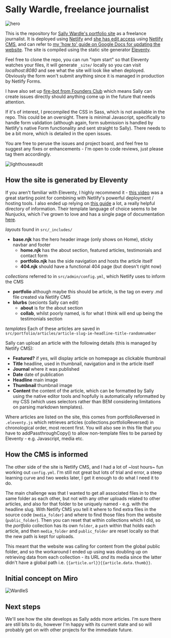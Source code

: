 # Sally Wardle, freelance journalist

![hero](https://imgur.com/F1Xs7bp.jpg)

This is the repository for [Sally Wardle's portfolio site](https://wardles.netlify.app) as a freelance journalist. It is deployed using [Netlify](https://www.netlify.com/) and [she has edit access](https://wardles.netlify.app/admin) using [Netlify CMS](https://www.netlifycms.org/), and can refer to [my 'how to' guide on Google Docs for updating the website](https://docs.google.com/document/d/16aOEWAyLuB59xUp-Y54rdDKkWiZdqEfOhee6QvMacJg/edit?usp=sharing). The site is compiled using the static site generator [Eleventy](https://www.11ty.dev/).

Feel free to clone the repo, you can run "npm start" so that Eleventy watches your files, it will generate `_site/` locally so you can visit *localhost:8080* and see what the site will look like when deployed. Obviously the form won't submit anything since it is managed in production by Netlify Forms.

I have also set up [fire-bot from Founders Club](https://fire.fundersclub.com/) which means Sally can create issues directly should anything come up in the future that needs attention.

If it's of interest, I precompiled the CSS in Sass, which is not available in the repo. This could be an oversight. There is minimal Javascript, specifically to handle form validation (although again, form submission is handled by Netlify's native Form functionality and sent straight to Sally). There needs to be a bit more, which is detailed in the open issues.

You are free to peruse the issues and project board, and feel free to suggest any fixes or enhancements - I'm open to code reviews, just please tag them accordingly.

![lighthouseaudit](https://i.imgur.com/gxZBoBc.png)

## How the site is generated by Eleventy

If you aren't familiar with Eleventy, I highly recommend it - [this video](https://www.youtube.com/watch?v=883iX2E57kc) was a great starting point for combining with Netlify's powerful deployment / hosting tools. I also ended up relying on [this guide](https://rphunt.github.io/eleventy-walkthrough/) a lot, a really helpful directory of information. Their template language of choice seems to be Nunjucks, which I've grown to love and has a single page of documentation [here](https://mozilla.github.io/nunjucks/templating.html).

*layouts* found in `src/_includes/`
- **base.njk** has the hero header image (only shows on Home), sticky navbar and footer
  - **home.njk** has the about section, featured articles, testimonials and contact form
  - **portfolio.njk** has the side navigation and hosts the article itself
  - **404.njk** should have a functional 404 page (but doesn't right now)
  
*collections* referred to in `src/admin/config.yml`, which Netlify uses to inform the CMS
- **portfolio** although maybe this should be article, is the tag on every .md file created via Netlify CMS
- **blurbs** (secionts Sally can edit)
  - **about** is for the about section
  - **collab**, whilst poorly named, is for what I think will end up being the testimonials section

*templates*
Each of these articles are saved in `src/portfolio/articles/article-slug-ie-headline-title-randomnumber`

Sally can upload an article with the following details (this is managed by Netlify CMS):
* **Featured?** if yes, will display article on homepage as clickable thumbnail
* **Title** headline, used in thumbnail, navigation and in the article itself
* **Journal** where it was published
* **Date** date of publication
* **Headline** main image
* **Thumbnail** thumbnail image
* **Content** the content of the article, which can be formatted by Sally using the native editor tools and hopfully is automatically reformatted by my CSS (which uses selectors rather than BEM considering limitations on parsing markdown templates).

Where articles are listed on the site, this comes from portfolioReversed in `.eleventy.js` which retrieves articles (collections.portfolioReversed) in chronological order, most recent first. You will also see in this file that you have to addPassthroughCopy() to allow non-template files to be parsed by Eleventy - e.g. Javascript, media etc.

## How the CMS is informed
The other side of the site is Netlify CMS, and I had a lot of ~lost hours~ fun working out `config.yml`. I'm still not great but lots of trial and error, a steep learning curve and two weeks later, I get it enough to do what I need it to do.

The main challenge was that I wanted to get all associated files in to the same folder as each other, but not with any other uploads related to other articles, and also for that folder to be uniquely named - e.g. with the headline slug. With Netlify CMS you tell it where to find extra files in the source code (`media_folder`) and where to find those files from the website (`public_folder`). Then you can reset that within collections which I did, so the *portfolio* collection has its own `folder`, a `path` within that holds each article, and then `media_folder` and `public_folder` are reset locally so that the new path is kept for uploads.

This meant that the website was calling for content from the global public folder, and so the workaround I ended up using was doubling up on retrieving data from each collection - its URL *and* its media since the latter didn't have a global path i.e. `{{article.url}}{{article.data.thumb}}`.

## Initial concept on Miro

![WardleS](https://imgur.com/EwoZ5Pv.jpg)

## Next steps
We'll see how the site develops as Sally adds more articles. I'm sure there are still bits to do, however I'm happy with its current state and so will probably get on with other projects for the immediate future.
